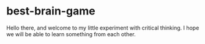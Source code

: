 # best-brain-game
Hello there, and welcome to my little experiment with critical thinking.
I hope we will be able to learn something from each other.

